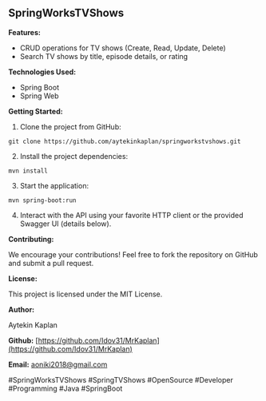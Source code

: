 ## SpringWorksTVShows

**Features:**

* CRUD operations for TV shows (Create, Read, Update, Delete)
* Search TV shows by title, episode details, or rating

**Technologies Used:**

* Spring Boot
* Spring Web

**Getting Started:**

1. Clone the project from GitHub:

```
git clone https://github.com/aytekinkaplan/springworkstvshows.git
```

2. Install the project dependencies:

```
mvn install
```

3. Start the application:

```
mvn spring-boot:run
```

4. Interact with the API using your favorite HTTP client or the provided Swagger UI (details below).


**Contributing:**

We encourage your contributions! Feel free to fork the repository on GitHub and submit a pull request.

**License:**

This project is licensed under the MIT License.

**Author:**

Aytekin Kaplan

**Github:** [https://github.com/Idov31/MrKaplan](https://github.com/Idov31/MrKaplan)

**Email:** aoniki2018@gmail.com

#SpringWorksTVShows
#SpringTVShows
#OpenSource
#Developer
#Programming
#Java
#SpringBoot
